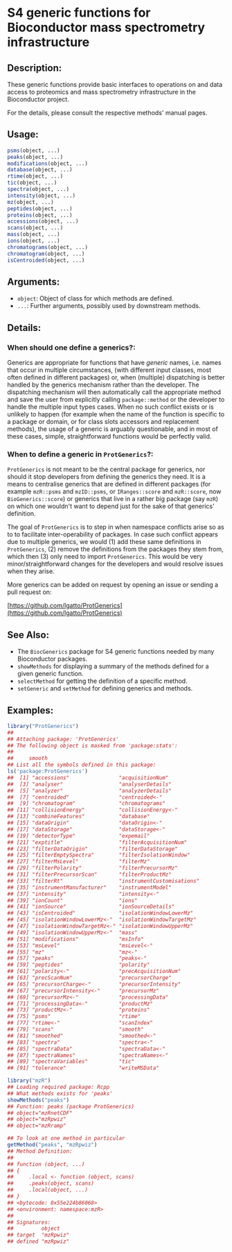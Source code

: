 <!-- README.md is generated from README.Rmd. Please edit that file -->



# S4 generic functions for Bioconductor mass spectrometry infrastructure

## Description:

These generic functions provide basic interfaces to operations on and
data access to proteomics and mass spectrometry infrastructure in the
Bioconductor project.

For the details, please consult the respective methods' manual pages.

## Usage:

```r
psms(object, ...)
peaks(object, ...)
modifications(object, ...)
database(object, ...)
rtime(object, ...)
tic(object, ...)
spectra(object, ...)
intensity(object, ...)
mz(object, ...)
peptides(object, ...)
proteins(object, ...)
accessions(object, ...)
scans(object, ...)
mass(object, ...)
ions(object, ...)
chromatograms(object, ...)
chromatogram(object, ...)
isCentroided(object, ...)
```

## Arguments:

- `object`: Object of class for which methods are defined.
- `...`: Further arguments, possibly used by downstream methods.

## Details:

### When should one define a generics?:

Generics are appropriate for functions that have _generic_
names, i.e. names that occur in multiple circumstances, (with
different input classes, most often defined in different
packages) or, when (multiple) dispatching is better handled by
the generics mechanism rather than the developer. The
dispatching mechanism will then automatically call the
appropriate method and save the user from explicitly calling
`package::method` or the developer to handle the multiple input
types cases. When no such conflict exists or is unlikely to
happen (for example when the name of the function is specific to
a package or domain, or for class slots accessors and
replacement methods), the usage of a generic is arguably
questionable, and in most of these cases, simple,
straightforward functions would be perfectly valid.

### When to define a generic in `ProtGenerics`?:

`ProtGenerics` is not meant to be the central package for generics,
nor should it stop developers from defining the generics they need. It
is a means to centralise generics that are defined in different
packages (for example `mzR::psms` and `mzID::psms`, or
`IRanges::score` and `mzR::score`, now `BioGenerics::score`) or
generics that live in a rather big package (say `mzR`) on which one
wouldn't want to depend just for the sake of that generics'
definition.

The goal of `ProtGenerics` is to step in when namespace conflicts
arise so as to to facilitate inter-operability of packages. In case
such conflict appears due to multiple generics, we would (1) add these
same definitions in `ProtGenerics`, (2) remove the definitions from
the packages they stem from, which then (3) only need to import
`ProtGenerics`. This would be very minor/straightforward changes for
the developers and would resolve issues when they arise.

More generics can be added on request by opening an issue or sending a
pull request on:

[https://github.com/lgatto/ProtGenerics](https://github.com/lgatto/ProtGenerics)


## See Also:

- The `BiocGenerics` package for S4 generic functions needed by many
  Bioconductor packages.
- `showMethods` for displaying a summary of the methods defined for a
  given generic function.
- `selectMethod` for getting the definition of a specific method.
- `setGeneric` and `setMethod` for defining generics and methods.

## Examples:


```r
library("ProtGenerics")
## 
## Attaching package: 'ProtGenerics'
## The following object is masked from 'package:stats':
## 
##     smooth
## List all the symbols defined in this package:
ls('package:ProtGenerics')
##  [1] "accessions"                "acquisitionNum"           
##  [3] "analyser"                  "analyserDetails"          
##  [5] "analyzer"                  "analyzerDetails"          
##  [7] "centroided"                "centroided<-"             
##  [9] "chromatogram"              "chromatograms"            
## [11] "collisionEnergy"           "collisionEnergy<-"        
## [13] "combineFeatures"           "database"                 
## [15] "dataOrigin"                "dataOrigin<-"             
## [17] "dataStorage"               "dataStorage<-"            
## [19] "detectorType"              "expemail"                 
## [21] "exptitle"                  "filterAcquisitionNum"     
## [23] "filterDataOrigin"          "filterDataStorage"        
## [25] "filterEmptySpectra"        "filterIsolationWindow"    
## [27] "filterMsLevel"             "filterMz"                 
## [29] "filterPolarity"            "filterPrecursorMz"        
## [31] "filterPrecursorScan"       "filterProductMz"          
## [33] "filterRt"                  "instrumentCustomisations" 
## [35] "instrumentManufacturer"    "instrumentModel"          
## [37] "intensity"                 "intensity<-"              
## [39] "ionCount"                  "ions"                     
## [41] "ionSource"                 "ionSourceDetails"         
## [43] "isCentroided"              "isolationWindowLowerMz"   
## [45] "isolationWindowLowerMz<-"  "isolationWindowTargetMz"  
## [47] "isolationWindowTargetMz<-" "isolationWindowUpperMz"   
## [49] "isolationWindowUpperMz<-"  "mass"                     
## [51] "modifications"             "msInfo"                   
## [53] "msLevel"                   "msLevel<-"                
## [55] "mz"                        "mz<-"                     
## [57] "peaks"                     "peaks<-"                  
## [59] "peptides"                  "polarity"                 
## [61] "polarity<-"                "precAcquisitionNum"       
## [63] "precScanNum"               "precursorCharge"          
## [65] "precursorCharge<-"         "precursorIntensity"       
## [67] "precursorIntensity<-"      "precursorMz"              
## [69] "precursorMz<-"             "processingData"           
## [71] "processingData<-"          "productMz"                
## [73] "productMz<-"               "proteins"                 
## [75] "psms"                      "rtime"                    
## [77] "rtime<-"                   "scanIndex"                
## [79] "scans"                     "smooth"                   
## [81] "smoothed"                  "smoothed<-"               
## [83] "spectra"                   "spectra<-"                
## [85] "spectraData"               "spectraData<-"            
## [87] "spectraNames"              "spectraNames<-"           
## [89] "spectraVariables"          "tic"                      
## [91] "tolerance"                 "writeMSData"

library("mzR")
## Loading required package: Rcpp
## What methods exists for 'peaks'
showMethods("peaks")
## Function: peaks (package ProtGenerics)
## object="mzRnetCDF"
## object="mzRpwiz"
## object="mzRramp"

## To look at one method in particular
getMethod("peaks", "mzRpwiz")
## Method Definition:
## 
## function (object, ...) 
## {
##     .local <- function (object, scans) 
##     .peaks(object, scans)
##     .local(object, ...)
## }
## <bytecode: 0x55e224b86068>
## <environment: namespace:mzR>
## 
## Signatures:
##         object   
## target  "mzRpwiz"
## defined "mzRpwiz"
```
